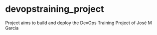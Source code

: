 # devopstraining_project
Project aims to build and deploy the DevOps Training Project of José M Garcia
